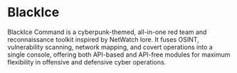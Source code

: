 # BlackIce
BlackIce Command is a cyberpunk-themed, all-in-one red team and reconnaissance toolkit inspired by NetWatch lore. It fuses OSINT, vulnerability scanning, network mapping, and covert operations into a single console, offering both API-based and API-free modules for maximum flexibility in offensive and defensive cyber operations.
